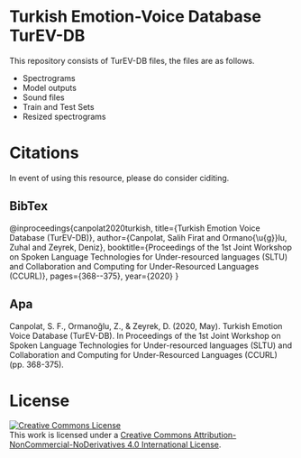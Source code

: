 # Turkish Emotion-Voice Database TurEV-DB

This repository consists of TurEV-DB files, the files are as follows.
* Spectrograms
* Model outputs
* Sound files
* Train and Test Sets
* Resized spectrograms

# Citations
In event of using this resource, please do consider ciditing.

## BibTex
@inproceedings{canpolat2020turkish,
  title={Turkish Emotion Voice Database (TurEV-DB)},
  author={Canpolat, Salih Firat and Ormano{\u{g}}lu, Zuhal and Zeyrek, Deniz},
  booktitle={Proceedings of the 1st Joint Workshop on Spoken Language Technologies for Under-resourced languages (SLTU) and Collaboration and Computing for Under-Resourced Languages (CCURL)},
  pages={368--375},
  year={2020}
}

## Apa
Canpolat, S. F., Ormanoğlu, Z., & Zeyrek, D. (2020, May). Turkish Emotion Voice Database (TurEV-DB). In Proceedings of the 1st Joint Workshop on Spoken Language Technologies for Under-resourced languages (SLTU) and Collaboration and Computing for Under-Resourced Languages (CCURL) (pp. 368-375).

# License
<a rel="license" href="http://creativecommons.org/licenses/by-nc-nd/4.0/"><img alt="Creative Commons License" style="border-width:0" src="https://i.creativecommons.org/l/by-nc-nd/4.0/88x31.png" /></a><br />This work is licensed under a <a rel="license" href="http://creativecommons.org/licenses/by-nc-nd/4.0/">Creative Commons Attribution-NonCommercial-NoDerivatives 4.0 International License</a>.

